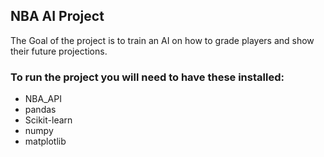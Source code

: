 ## NBA AI Project

The Goal of the project is to train an AI on how to grade players and show their future projections.

### To run the project you will need to have these installed:
- NBA_API
- pandas
- Scikit-learn
- numpy
- matplotlib
